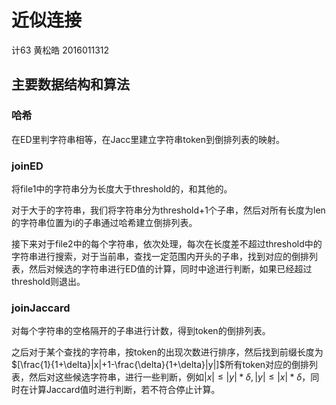 # 近似连接

计63 黄松皓 2016011312

## 主要数据结构和算法

### 哈希

在ED里判字符串相等，在Jacc里建立字符串token到倒排列表的映射。

### joinED

将file1中的字符串分为长度大于threshold的，和其他的。

对于大于的字符串，我们将字符串分为threshold+1个子串，然后对所有长度为len的字符串位置为i的子串通过哈希建立倒排列表。

接下来对于file2中的每个字符串，依次处理，每次在长度差不超过threshold中的字符串进行搜索，对于当前串，查找一定范围内开头的子串，找到对应的倒排列表，然后对候选的字符串进行ED值的计算，同时中途进行判断，如果已经超过threshold则退出。

### joinJaccard

对每个字符串的空格隔开的子串进行计数，得到token的倒排列表。

之后对于某个查找的字符串，按token的出现次数进行排序，然后找到前缀长度为$[\frac{1}{1+\delta}|x|+1-\frac{\delta}{1+\delta}|y|]$所有token对应的倒排列表，然后对这些候选字符串，进行一些判断，例如$|x|\le|y|*\delta,|y|\le|x|*\delta$，同时在计算Jaccard值时进行判断，若不符合停止计算。

